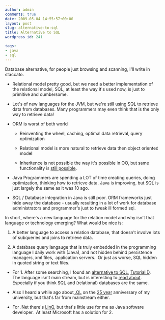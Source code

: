 ```yaml
---
author: admin
comments: true
date: 2009-05-04 14:55:57+00:00
layout: post
slug: alternative-to-sql
title: Alternative to SQL
wordpress_id: 241

tags:
- java
- sql
---
```


Database alternative, for people just browsing and scanning, I'll write in staccato.



	
  * Relational model pretty good, but we need a better implementation of the relational model, SQL, at least the way it's used now, is just to primitive and cumbersome.

	
  * Lot's of new languages for the JVM, but we're still using SQL to retrieve data from databases. Many programmers may even think that is the only way to retrieve data!

	
  * ORM is worst of both world

	
    * Reinventing the wheel, caching, optimal data retrieval, query optimization

	
    * Relational model is more natural to retrieve data then object oriented model

	
    * Inheritence is not possible the way it's possible in OO, but same functionality is [still possible](http://fyi.oreilly.com/2009/02/the-relational-model-is-much-m.html).




	
  * Java Programmers are spending a LOT of time creating queries, doing optimization, thinking how to retrieve data. Java is improving, but SQL is just largely the same as it was 10 ago.

	
  * SQL / Database integration in Java is still poor. ORM frameworks just hide away the database - usually resulting in a lot of work for database administrators and programmer's just to tweak ill formed sql.


In short, where's a new language for the relation model and why isn't that language or technology emerging? What would be nice is:

	
  1. A better language to access a relation database, that doesn't involve lots of subqueries and joins to retrieve data.

	
  2. A database query langauge that is truly embedded in the programming language I daily work with (Java), and not hidden behind persistence managers, xml files,  application servers.  Or just as worse, SQL hidden in quoted string or text files.



	
  * For 1. After some searching, I found an [alternative to SQL](http://developers.slashdot.org/article.pl?sid=04/10/12/2159209&tid=221&tid=218), [Tutorial D](http://www.techworld.com/applications/features/index.cfm?featureid=910).  The language isn't main stream, but is interesting to [read about](http://tech.inhelsinki.nl/2007-01-27/). Especially if you think SQL and (relational) databases are the same.

	
  * Also I heard a while ago about[ .QL](http://en.wikipedia.org/wiki/.QL) on  the [25 year](http://25jaar.cs.uu.nl/) anniversary of my university, but that's far from mainstream either.

	
  * For .Net there's [LinQ](http://www.infoq.com/interviews/erik-meijer-linq), but that's little use for me as Java software developer.  At least Microsoft has a solution for 2.


